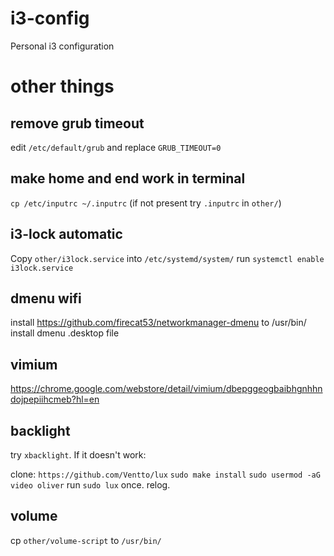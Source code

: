 # i3-config
Personal i3 configuration

# other things

## remove grub timeout
edit `/etc/default/grub` and replace `GRUB_TIMEOUT=0`

## make home and end work in terminal
`cp /etc/inputrc ~/.inputrc`
(if not present try `.inputrc` in `other/`)

## i3-lock automatic
Copy `other/i3lock.service` into `/etc/systemd/system/`
run `systemctl enable i3lock.service`

## dmenu wifi
install https://github.com/firecat53/networkmanager-dmenu to /usr/bin/
install dmenu .desktop file

## vimium
https://chrome.google.com/webstore/detail/vimium/dbepggeogbaibhgnhhndojpepiihcmeb?hl=en

## backlight 
try `xbacklight`. If it doesn't work:

clone: `https://github.com/Ventto/lux`
`sudo make install`
`sudo usermod -aG video oliver`
run `sudo lux` once.
relog.

## volume
cp `other/volume-script` to `/usr/bin/`
